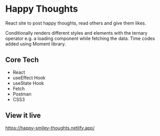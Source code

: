 # Happy Thoughts

React site to post happy thoughts, read others and give them likes.

Conditionally renders different styles and elements with the ternary operator e.g. a loading component while fetching the data.
Time codes added using Moment library.

## Core Tech

- React
- useEffect Hook
- useState Hook
- Fetch
- Postman
- CSS3

## View it live

https://happy-smiley-thoughts.netlify.app/
